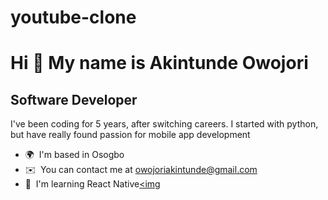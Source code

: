 # youtube-clone


Hi 👋 My name is Akintunde Owojori
==================================

Software Developer
------------------

I've been coding for 5 years, after switching careers. I started with python, but have really found passion for mobile app development

*   🌍  I'm based in Osogbo
*   ✉️  You can contact me at [owojoriakintunde@gmail.com](mailto:owojoriakintunde@gmail.com)
*   🧠  I'm learning React Native<a href="https://www.twitter.com/oneboyfromife" target="_blank" rel="noreferrer"><img

